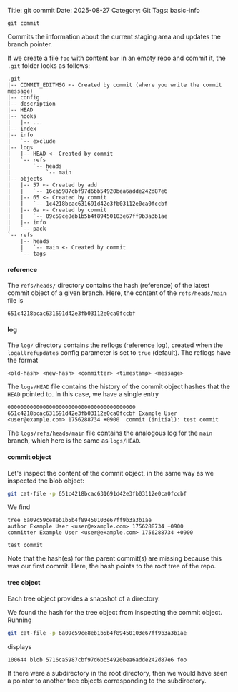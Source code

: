 Title: git commit
Date: 2025-08-27
Category: Git
Tags: basic-info

`git commit`

Commits the information about the current staging area and updates the branch pointer.

If we create a file `foo` with content `bar` in an empty repo and commit it, the `.git` folder looks as follows:
```text
.git
|-- COMMIT_EDITMSG <- Created by commit (where you write the commit message)
|-- config
|-- description
|-- HEAD
|-- hooks
|   |-- ...
|-- index
|-- info
|   `-- exclude
|-- logs
|   |-- HEAD <- Created by commit
|   `-- refs
|       `-- heads 
|           `-- main
|-- objects
|   |-- 57 <- Created by add
|   |   `-- 16ca5987cbf97d6bb54920bea6adde242d87e6
|   |-- 65 <- Created by commit
|   |   `-- 1c4218bcac631691d42e3fb03112e0ca0fccbf
|   |-- 6a <- Created by commit
|   |   `-- 09c59ce8eb1b5b4f89450103e67ff9b3a3b1ae
|   |-- info
|   `-- pack
`-- refs
    |-- heads
    |   `-- main <- Created by commit
    `-- tags

```
#### reference
The `refs/heads/` directory contains the hash (reference) of the latest commit object of a given branch. Here, the content of the `refs/heads/main` file is
```text
651c4218bcac631691d42e3fb03112e0ca0fccbf
```
#### log
The `log/` directory contains the reflogs (reference log), created when the `logallrefupdates` config parameter is set to `true` (default). The reflogs have the format
```text
<old-hash> <new-hash> <committer> <timestamp> <message>
```
The `logs/HEAD` file contains the history of the commit object hashes that the `HEAD` pointed to. In this case, we have a single entry
```text
0000000000000000000000000000000000000000 651c4218bcac631691d42e3fb03112e0ca0fccbf Example User <user@example.com> 1756288734 +0900	commit (initial): test commit
```
The `logs/refs/heads/main` file contains the analogous log for the `main` branch, which here is the same as `logs/HEAD`.
#### commit object
Let's inspect the content of the commit object, in the same way as we inspected the blob object:
```bash
git cat-file -p 651c4218bcac631691d42e3fb03112e0ca0fccbf
```
We find
```text
tree 6a09c59ce8eb1b5b4f89450103e67ff9b3a3b1ae
author Example User <user@example.com> 1756288734 +0900
committer Example User <user@example.com> 1756288734 +0900

test commit
```
Note that the hash(es) for the parent commit(s) are missing because this was our first commit. Here, the hash points to the root tree of the repo.
#### tree object
Each tree object provides a snapshot of a directory.

We found the hash for the tree object from inspecting the commit object. Running
```bash
git cat-file -p 6a09c59ce8eb1b5b4f89450103e67ff9b3a3b1ae
```
displays
```
100644 blob 5716ca5987cbf97d6bb54920bea6adde242d87e6 foo
```
If there were a subdirectory in the root directory, then we would have seen a pointer to another tree objects corresponding to the subdirectory.